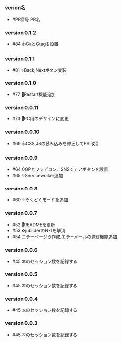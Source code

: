 ### verion名
  - #PR番号 PR名

### version 0.1.2
  - #84 :+1:GaとGtagを設置

### version 0.1.1
  - #81 :sparkles:Back,Nextボタン実装

### version 0.1.0
  - #77 :tada:Restart機能追加

### version 0.0.11
  - #73 :art:PC用のデザインに変更

### version 0.0.10
  - #69 :+1:CSS,JSの読み込みを修正してPSI改善

### version 0.0.9
  - #64 OGPとファビコン、SNSシェアボタンを設置
  - #65 :sparkles:Serviceworker追加

### version 0.0.8
  - #60 :sparkles:そくどくモードを追加

### version 0.0.7
  - #52 :art:READMEを更新
  - #53 :recycle:jubilderのN+1を解消
  - #54 エラーページの作成,エラーメールの送信機能追加

### version 0.0.6
  - #45 本のセッション数を記録する

### version 0.0.5
  - #45 本のセッション数を記録する

### version 0.0.4
  - #45 本のセッション数を記録する

### version 0.0.3
  - #45 本のセッション数を記録する
